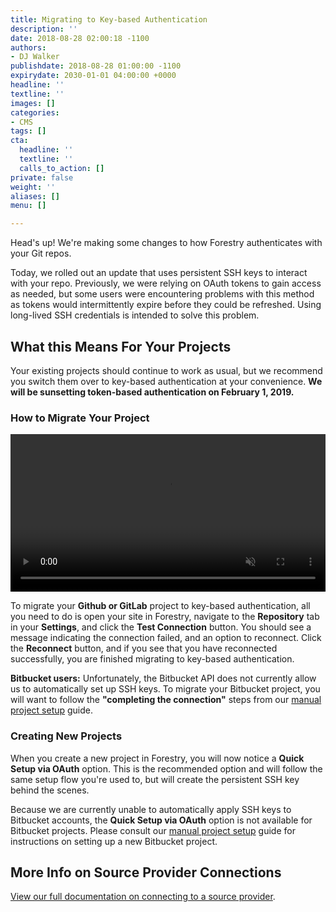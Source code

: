 ```yaml
---
title: Migrating to Key-based Authentication
description: ''
date: 2018-08-28 02:00:18 -1100
authors:
- DJ Walker
publishdate: 2018-08-28 01:00:00 -1100
expirydate: 2030-01-01 04:00:00 +0000
headline: ''
textline: ''
images: []
categories:
- CMS
tags: []
cta:
  headline: ''
  textline: ''
  calls_to_action: []
private: false
weight: ''
aliases: []
menu: []

---
```

Head's up! We're making some changes to how Forestry authenticates with your Git repos.

Today, we rolled out an update that uses persistent SSH keys to interact with your repo. Previously, we were relying on OAuth tokens to gain access as needed, but some users were encountering problems with this method as tokens would intermittently expire before they could be refreshed. Using long-lived SSH credentials is intended to solve this problem.

## What this Means For Your Projects

Your existing projects should continue to work as usual, but we recommend you switch them over to key-based authentication at your convenience. **We will be sunsetting token-based authentication on February 1, 2019.**

### How to Migrate Your Project

<video playsinline autoplay muted loop width="100%" controls>
  <source src="/video/reconnectrepo.mp4" type="video/mp4">
  <source src="/video/reconnectrepo.webm" type="video/webm">
Your browser does not support the video tag.
</video>

To migrate your **Github or GitLab** project to key-based authentication, all you need to do is open your site in Forestry, navigate to the **Repository** tab in your **Settings**, and click the **Test Connection** button. You should see a message indicating the connection failed, and an option to reconnect. Click the **Reconnect** button, and if you see that you have reconnected successfully, you are finished migrating to key-based authentication.

**Bitbucket users:** Unfortunately, the Bitbucket API does not currently allow us to automatically set up SSH keys. To migrate your Bitbucket project, you will want to follow the **"completing the connection"** steps from our [manual project setup](/docs/git-sync/manual-setup#completing-the-connection) guide.

### Creating New Projects

When you create a new project in Forestry, you will now notice a **Quick Setup via OAuth** option. This is the recommended option and will follow the same setup flow you're used to, but will create the persistent SSH key behind the scenes.

Because we are currently unable to automatically apply SSH keys to Bitbucket accounts, the **Quick Setup via OAuth** option is not available for Bitbucket projects. Please consult our [manual project setup](/docs/git-sync/manual-setup/) guide for instructions on setting up a new Bitbucket project.

## More Info on Source Provider Connections

[View our full documentation on connecting to a source provider](/docs/git-sync/).